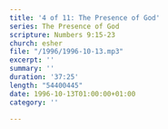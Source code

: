 ```yaml
---
title: '4 of 11: The Presence of God'
series: The Presence of God
scripture: Numbers 9:15-23
church: esher
file: "/1996/1996-10-13.mp3"
excerpt: ''
summary: ''
duration: '37:25'
length: "54400445"
date: 1996-10-13T01:00:00+01:00
category: ''

---
```

